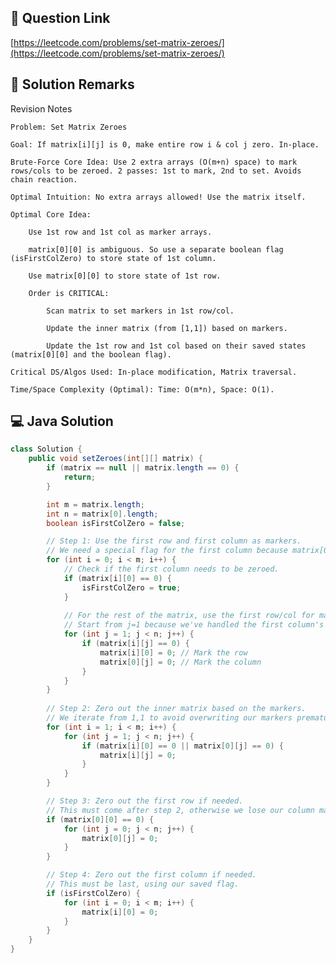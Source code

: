 ## 📌 Question Link
[https://leetcode.com/problems/set-matrix-zeroes/](https://leetcode.com/problems/set-matrix-zeroes/)

## 📝 Solution Remarks
Revision Notes

    Problem: Set Matrix Zeroes

    Goal: If matrix[i][j] is 0, make entire row i & col j zero. In-place.

    Brute-Force Core Idea: Use 2 extra arrays (O(m+n) space) to mark rows/cols to be zeroed. 2 passes: 1st to mark, 2nd to set. Avoids chain reaction.

    Optimal Intuition: No extra arrays allowed! Use the matrix itself.

    Optimal Core Idea:

        Use 1st row and 1st col as marker arrays.

        matrix[0][0] is ambiguous. So use a separate boolean flag (isFirstColZero) to store state of 1st column.

        Use matrix[0][0] to store state of 1st row.

        Order is CRITICAL:

            Scan matrix to set markers in 1st row/col.

            Update the inner matrix (from [1,1]) based on markers.

            Update the 1st row and 1st col based on their saved states (matrix[0][0] and the boolean flag).

    Critical DS/Algos Used: In-place modification, Matrix traversal.

    Time/Space Complexity (Optimal): Time: O(m*n), Space: O(1).

## 💻 Java Solution
```java
class Solution {
    public void setZeroes(int[][] matrix) {
        if (matrix == null || matrix.length == 0) {
            return;
        }

        int m = matrix.length;
        int n = matrix[0].length;
        boolean isFirstColZero = false;

        // Step 1: Use the first row and first column as markers.
        // We need a special flag for the first column because matrix[0][0] is used for the first row.
        for (int i = 0; i < m; i++) {
            // Check if the first column needs to be zeroed.
            if (matrix[i][0] == 0) {
                isFirstColZero = true;
            }
            
            // For the rest of the matrix, use the first row/col for marking.
            // Start from j=1 because we've handled the first column's state separately.
            for (int j = 1; j < n; j++) {
                if (matrix[i][j] == 0) {
                    matrix[i][0] = 0; // Mark the row
                    matrix[0][j] = 0; // Mark the column
                }
            }
        }
        
        // Step 2: Zero out the inner matrix based on the markers.
        // We iterate from 1,1 to avoid overwriting our markers prematurely.
        for (int i = 1; i < m; i++) {
            for (int j = 1; j < n; j++) {
                if (matrix[i][0] == 0 || matrix[0][j] == 0) {
                    matrix[i][j] = 0;
                }
            }
        }

        // Step 3: Zero out the first row if needed.
        // This must come after step 2, otherwise we lose our column markers.
        if (matrix[0][0] == 0) {
            for (int j = 0; j < n; j++) {
                matrix[0][j] = 0;
            }
        }

        // Step 4: Zero out the first column if needed.
        // This must be last, using our saved flag.
        if (isFirstColZero) {
            for (int i = 0; i < m; i++) {
                matrix[i][0] = 0;
            }
        }
    }
}
```
